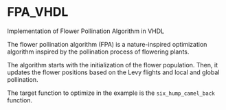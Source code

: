 # FPA_VHDL
Implementation of Flower Pollination Algorithm in VHDL

The flower pollination algorithm (FPA) is a nature-inspired optimization algorithm inspired by the pollination process of flowering plants.

The algorithm starts with the initialization of the flower population.
Then, it updates the flower positions based on the Levy flights and local and global pollination.

The target function to optimize in the example is the `six_hump_camel_back` function. 
